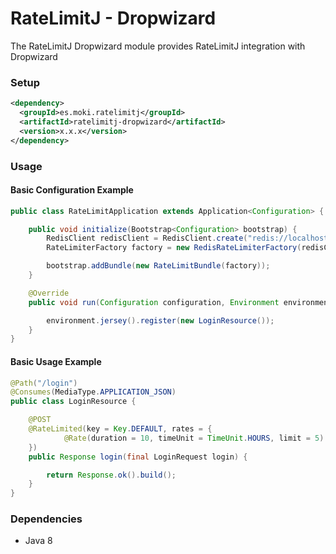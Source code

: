 RateLimitJ - Dropwizard
======================

The RateLimitJ Dropwizard module provides RateLimitJ integration with Dropwizard
 
### Setup
 
 ```xml
 <dependency>
   <groupId>es.moki.ratelimitj</groupId>
   <artifactId>ratelimitj-dropwizard</artifactId>
   <version>x.x.x</version>
 </dependency>
 ```
 
### Usage

#### Basic Configuration Example
```java
public class RateLimitApplication extends Application<Configuration> {

    public void initialize(Bootstrap<Configuration> bootstrap) {
        RedisClient redisClient = RedisClient.create("redis://localhost");
        RateLimiterFactory factory = new RedisRateLimiterFactory(redisClient);

        bootstrap.addBundle(new RateLimitBundle(factory));
    }

    @Override
    public void run(Configuration configuration, Environment environment) throws Exception {

        environment.jersey().register(new LoginResource());
    }
}
```

#### Basic Usage Example
```java
@Path("/login")
@Consumes(MediaType.APPLICATION_JSON)
public class LoginResource {

    @POST
    @RateLimited(key = Key.DEFAULT, rates = {
            @Rate(duration = 10, timeUnit = TimeUnit.HOURS, limit = 5)
    })
    public Response login(final LoginRequest login) {

        return Response.ok().build();
    }
}
```


### Dependencies

* Java 8

